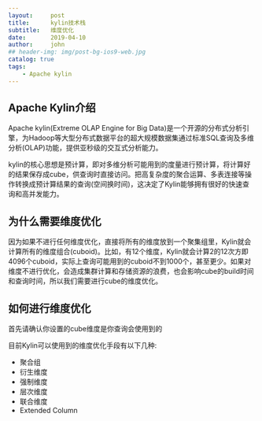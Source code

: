 ```yaml
---
layout:     post
title:      kylin技术栈
subtitle:   维度优化
date:       2019-04-10
author:     john
## header-img: img/post-bg-ios9-web.jpg
catalog: true
tags:
    - Apache kylin
---
```

## Apache Kylin介绍
Apache kylin(Extreme OLAP Engine for Big Data)是一个开源的分布式分析引擎，为Hadoop等大型分布式数据平台的超大规模数据集通过标准SQL查询及多维分析(OLAP)功能，提供亚秒级的交互式分析能力。

kylin的核心思想是预计算，即对多维分析可能用到的度量进行预计算，将计算好的结果保存成cube，供查询时直接访问。把高复杂度的聚合运算、多表连接等操作转换成预计算结果的查询(空间换时间)，这决定了Kylin能够拥有很好的快速查询和高并发能力。

## 为什么需要维度优化
因为如果不进行任何维度优化，直接将所有的维度放到一个聚集组里，Kylin就会计算所有的维度组合(cuboid)。比如，有12个维度，Kylin就会计算2的12次方即4096个cuboid，实际上查询可能用到的cuboid不到1000个，甚至更少。如果对维度不进行优化，会造成集群计算和存储资源的浪费，也会影响cube的build时间和查询时间，所以我们需要进行cube的维度优化。

## 如何进行维度优化
首先请确认你设置的cube维度是你查询会使用到的

目前Kylin可以使用到的维度优化手段有以下几种:
- 聚合组
- 衍生维度
- 强制维度
- 层次维度
- 联合维度
- Extended Column
